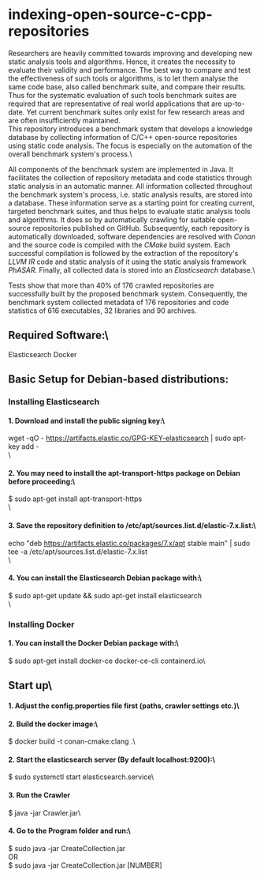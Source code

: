 # indexing-open-source-c-cpp-repositories
Researchers are heavily committed towards improving and developing new static analysis tools and algorithms.
Hence, it creates the necessity to evaluate their validity and performance. The best way to compare and test the effectiveness of such tools or algorithms, is to let them analyse the same code base, also called benchmark suite, and compare their results. Thus for the systematic evaluation of such tools benchmark suites are required that are representative of real world applications that are up-to-date. Yet current benchmark suites only exist for few research areas and are often insufficiently maintained.\
This repository introduces a benchmark system that develops a knowledge database by collecting information of C/C++ open-source repositories using static code analysis. The focus is especially on the automation of the overall benchmark system's process.\\

All components of the benchmark system are implemented in Java. It facilitates the collection of repository metadata and code statistics through static analysis in an automatic manner. All information collected throughout the benchmark system's process, i.e. static analysis results, are stored into a database. These information serve as a starting point for creating current, targeted benchmark suites, and thus helps to evaluate static analysis tools and algorithms. It does so by automatically crawling for suitable open-source repositories published on GitHub. Subsequently, each repository is automatically downloaded, software dependencies are resolved with *Conan* and the source code is compiled with the *CMake* build system. Each successful compilation is followed by the extraction of the repository's *LLVM IR* code and static analysis of it using the static analysis framework *PhASAR*. Finally, all collected data is stored into an *Elasticsearch* database.\\

Tests show that more than 40\% of 176 crawled repositories are successfully built by the proposed benchmark system.  Consequently, the benchmark system collected metadata of 176 repositories and code statistics of 616 executables, 32 libraries and 90 archives.

## Required Software:\
Elasticsearch
Docker
## Basic Setup for Debian-based distributions:
### Installing Elasticsearch
#### 1. Download and install the public signing key:\
wget -qO - https://artifacts.elastic.co/GPG-KEY-elasticsearch | sudo apt-key add -\
\
#### 2. You may need to install the apt-transport-https package on Debian before proceeding:\
$ sudo apt-get install apt-transport-https\
\
#### 3. Save the repository definition to /etc/apt/sources.list.d/elastic-7.x.list:\
echo "deb https://artifacts.elastic.co/packages/7.x/apt stable main" | sudo tee -a /etc/apt/sources.list.d/elastic-7.x.list\
\
#### 4. You can install the Elasticsearch Debian package with:\
$ sudo apt-get update && sudo apt-get install elasticsearch\
\
### Installing Docker
#### 1. You can install the Docker Debian package with:\
$ sudo apt-get install docker-ce docker-ce-cli containerd.io\

## Start up\
#### 1. Adjust the config.properties file first (paths, crawler settings etc.)\

#### 2. Build the docker image:\  
$ docker build -t conan-cmake:clang .\

#### 2. Start the elasticsearch server (By default localhost:9200):\
$ sudo systemctl start elasticsearch.service\

#### 3. Run the Crawler
$ java -jar Crawler.jar\

#### 4. Go to the Program folder and run:\
$ sudo java -jar CreateCollection.jar\
OR\
$ sudo java -jar CreateCollection.jar [NUMBER]
